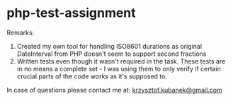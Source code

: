 # php-test-assignment

Remarks:
1. Created my own tool for handling ISO8601 durations as original DateInterval from PHP doesn't seem to support second fractions
2. Written tests even though it wasn't required in the task. These tests are in no means a complete set - I was using them to only verify if certain crucial parts of the code works as it's supposed to.

In case of questions please contact me at: krzysztof.kubanek@gmail.com

